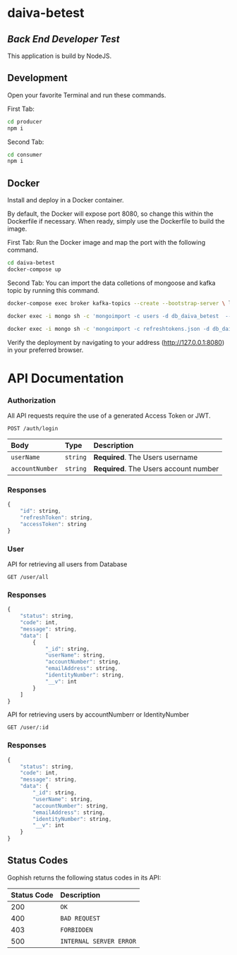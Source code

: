 # daiva-betest
## _Back End Developer Test_

This application is build by NodeJS.

## Development

Open your favorite Terminal and run these commands.

First Tab:

```sh
cd producer
npm i
```

Second Tab:

```sh
cd consumer
npm i
```

## Docker

Install and deploy in a Docker container.

By default, the Docker will expose port 8080, so change this within the
Dockerfile if necessary. When ready, simply use the Dockerfile to
build the image.

First Tab:
Run the Docker image and map the port with the following command.
```sh
cd daiva-betest
docker-compose up
```

Second Tab:
You can import the data colletions of mongoose and kafka topic by running this command.
```sh
docker-compose exec broker kafka-topics --create --bootstrap-server \ localhost:9092 --replication-factor 1 --partitions 1 --topic kafka_daiva_betest

docker exec -i mongo sh -c 'mongoimport -c users -d db_daiva_betest  --drop' < users.json

docker exec -i mongo sh -c 'mongoimport -c refreshtokens.json -d db_daiva_betest  --drop' < refreshtokens.json
```

Verify the deployment by navigating to your address (http://127.0.0.1:8080) in
your preferred browser.
# API Documentation

### Authorization

All API requests require the use of a generated Access Token or JWT.
```http
POST /auth/login
```

| Body | Type | Description |
| :--- | :--- | :--- |
| `userName` | `string` | **Required**. The Users username |
| `accountNumber` | `string` | **Required**. The Users account number |

### Responses

```javascript
{
    "id": string,
    "refreshToken": string,
    "accessToken": string
}
```

### User

API for retrieving all users from Database
```http
GET /user/all
```

### Responses

```javascript
{
    "status": string,
    "code": int,
    "message": string,
    "data": [
        {
            "_id": string,
            "userName": string,
            "accountNumber": string,
            "emailAddress": string,
            "identityNumber": string,
            "__v": int
        }
    ]
}
```

API for retrieving users by accountNumberr or IdentityNumber
```http
GET /user/:id
```

### Responses

```javascript
{
    "status": string,
    "code": int,
    "message": string,
    "data": {
        "_id": string,
        "userName": string,
        "accountNumber": string,
        "emailAddress": string,
        "identityNumber": string,
        "__v": int
    }
}
```
## Status Codes

Gophish returns the following status codes in its API:

| Status Code | Description |
| :--- | :--- |
| 200 | `OK` |
| 400 | `BAD REQUEST` |
| 403 | `FORBIDDEN` |
| 500 | `INTERNAL SERVER ERROR` |

